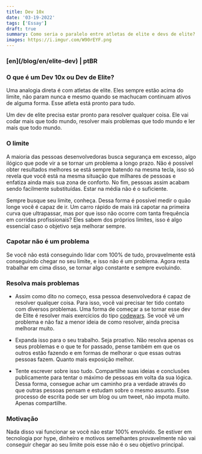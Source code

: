 ```yaml
---
title: Dev 10x
date: '03-19-2022'
tags: ['Essay']
draft: true
summary: Como seria o paralelo entre atletas de elite e devs de elite?
images: https://i.imgur.com/W90rEYF.png
---
```


<h3>[en](/blog/en/elite-dev) | ptBR</h3>

### O que é um Dev 10x ou Dev de Elite?

Uma analogia direta é com atletas de elite. Eles sempre estão acima do limite, não param nunca e mesmo quando se machucam continuam ativos de alguma forma. Esse atleta está pronto para tudo.

Um dev de elite precisa estar pronto para resolver qualquer coisa. Ele vai codar mais que todo mundo, resolver mais problemas que todo mundo e ler mais que todo mundo.

### O limite

A maioria das pessoas desenvolvedoras busca segurança em excesso, algo ilógico que pode vir a se tornar um problema a longo prazo. Não é possível obter resultados melhores se está sempre batendo na mesma tecla, isso só revela que você está na mesma situação que milhares de pessoas e enfatiza ainda mais sua zona de conforto. No fim, pessoas assim acabam sendo facilmente substituídas. Estar na média não é o suficiente.

Sempre busque seu limite, conheça. Dessa forma é possível medir o quão longe você é capaz de ir. Um carro rápido de mais irá capotar na primeira curva que ultrapassar, mas por que isso não ocorre com tanta frequência em corridas profissionais? Eles sabem dos próprios limites, isso é algo essencial caso o objetivo seja melhorar sempre.

### Capotar não é um problema

Se você não está conseguindo lidar com 100% de tudo, provavelmente está conseguindo chegar no seu limite, e isso não é um problema. Agora resta trabalhar em cima disso, se tornar algo constante e sempre evoluindo.

### Resolva mais problemas

- Assim como dito no começo, essa pessoa desenvolvedora é capaz de resolver qualquer coisa. Para isso, você vai precisar ter tido contato com diversos problemas. Uma forma de começar a se tornar esse dev de Elite é resolver mais exercícios do tipo [codewars](https://www.codewars.com/). Se você vê um problema e não faz a menor ideia de como resolver, ainda precisa melhorar muito.

- Expanda isso para o seu trabalho. Seja proativo. Não resolva apenas os seus problemas e o que te for passado, pense também em que os outros estão fazendo e em formas de melhorar o que essas outras pessoas fazem. Quanto mais exposição melhor.

- Tente escrever sobre isso tudo. Compartilhe suas ideias e conclusões publicamente para tentar o máximo de pessoas em volta da sua lógica. Dessa forma, consegue achar um caminho pra a verdade através do que outras pessoas pensam e estudam sobre o mesmo assunto. Esse processo de escrita pode ser um blog ou um tweet, não impota muito. Apenas compartilhe.

### Motivação

Nada disso vai funcionar se você não estar 100% envolvido. Se estiver em tecnologia por hype, dinheiro e motivos semelhantes provavelmente não vai conseguir chegar ao seu limite pois esse não é o seu objetivo principal.
